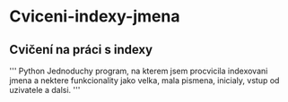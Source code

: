 # Cviceni-indexy-jmena
## Cvičení na práci s indexy

'''
Python
Jednoduchy program, na kterem jsem procvicila indexovani jmena a nektere funkcionality jako velka, mala pismena, inicialy, vstup od uzivatele a dalsi.
'''